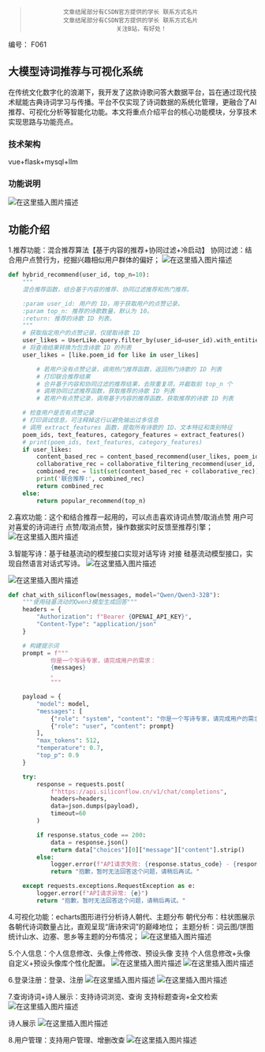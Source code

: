 >               文章结尾部分有CSDN官方提供的学长 联系方式名片
>               文章结尾部分有CSDN官方提供的学长 联系方式名片
>                              关注B站，有好处！

编号： F061
## 大模型诗词推荐与可视化系统
在传统文化数字化的浪潮下，我开发了这款诗歌问答大数据平台，旨在通过现代技术赋能古典诗词学习与传播。平台不仅实现了诗词数据的系统化管理，更融合了AI推荐、可视化分析等智能化功能。本文将重点介绍平台的核心功能模块，分享技术实现思路与功能亮点。
### 技术架构
vue+flask+mysql+llm
### 功能说明
![在这里插入图片描述](诗歌模块图.png)

## 功能介绍
1.推荐功能：混合推荐算法【基于内容的推荐+协同过滤+冷启动】
协同过滤：结合用户点赞行为，挖掘兴趣相似用户群体的偏好；
![在这里插入图片描述](推荐.png)

```python
def hybrid_recommend(user_id, top_n=10):
    """
    混合推荐函数，结合基于内容的推荐、协同过滤推荐和热门推荐。

    :param user_id: 用户的 ID，用于获取用户的点赞记录。
    :param top_n: 推荐的诗歌数量，默认为 10。
    :return: 推荐的诗歌 ID 列表。
    """
    # 获取指定用户的点赞记录，仅提取诗歌 ID
    user_likes = UserLike.query.filter_by(user_id=user_id).with_entities(UserLike.poem_id).all()
    # 将查询结果转换为包含诗歌 ID 的列表
    user_likes = [like.poem_id for like in user_likes]

        # 若用户没有点赞记录，调用热门推荐函数，返回热门诗歌的 ID 列表
        # 打印联合推荐结果
        # 合并基于内容和协同过滤的推荐结果，去除重复项，并截取前 top_n 个
        # 调用协同过滤推荐函数，获取推荐的诗歌 ID 列表
        # 若用户有点赞记录，调用基于内容的推荐函数，获取推荐的诗歌 ID 列表

    # 检查用户是否有点赞记录
    # 打印调试信息，可注释掉这行以避免输出过多信息
    # 调用 extract_features 函数，提取所有诗歌的 ID、文本特征和类别特征
    poem_ids, text_features, category_features = extract_features()
    # print(poem_ids, text_features, category_features)
    if user_likes:
        content_based_rec = content_based_recommend(user_likes, poem_ids, text_features, category_features, top_n)
        collaborative_rec = collaborative_filtering_recommend(user_id, top_n)
        combined_rec = list(set(content_based_rec + collaborative_rec))[:top_n]
        print('联合推荐:', combined_rec)
        return combined_rec
    else:
        return popular_recommend(top_n)
```

2.喜欢功能：这个和结合推荐一起用的，可以点击喜欢诗词点赞/取消点赞
用户可对喜爱的诗词进行 点赞/取消点赞，操作数据实时反馈至推荐引擎；
![在这里插入图片描述](详情和点赞界面.png)


3.智能写诗：基于硅基流动的模型接口实现对话写诗
对接 硅基流动模型接口，实现自然语言对话式写诗。
![在这里插入图片描述](智能问答.png)

![在这里插入图片描述](写诗.png)

```python
def chat_with_siliconflow(messages, model="Qwen/Qwen3-32B"):
    """使用硅基流动的Qwen3模型生成回答"""
    headers = {
        "Authorization": f"Bearer {OPENAI_API_KEY}",
        "Content-Type": "application/json"
    }

    # 构建提示词
    prompt = f"""
            你是一个写诗专家，请完成用户的需求：
            {messages}
            。
            """

    payload = {
        "model": model,
        "messages": [
            {"role": "system", "content": "你是一个写诗专家，请完成用户的需求。"},
            {"role": "user", "content": prompt}
        ],
        "max_tokens": 512,
        "temperature": 0.7,
        "top_p": 0.9
    }

    try:
        response = requests.post(
            f"https://api.siliconflow.cn/v1/chat/completions",
            headers=headers,
            data=json.dumps(payload),
            timeout=60
        )

        if response.status_code == 200:
            data = response.json()
            return data["choices"][0]["message"]["content"].strip()
        else:
            logger.error(f"API请求失败: {response.status_code} - {response.text}")
            return "抱歉，暂时无法回答这个问题，请稍后再试。"

    except requests.exceptions.RequestException as e:
        logger.error(f"API请求异常: {e}")
        return "抱歉，暂时无法回答这个问题，请稍后再试。"
```

4.可视化功能：echarts图形进行分析诗人朝代、主题分布
朝代分布：柱状图展示各朝代诗词数量占比，直观呈现“唐诗宋词”的巅峰地位；
主题分析：词云图/饼图统计山水、边塞、思乡等主题的分布情况；
![在这里插入图片描述](诗人分析.png)

5.个人信息：个人信息修改、头像上传修改、预设头像
支持 个人信息修改+头像自定义+预设头像库个性化配置。
![在这里插入图片描述](个人设置.png)
![在这里插入图片描述](选择预设头像.png)



6.登录注册：登录、注册
![在这里插入图片描述](登录.png)
![在这里插入图片描述](注册.png)


7.查询诗词+诗人展示：支持诗词浏览、查询
支持标题查询+全文检索
![在这里插入图片描述](诗词介绍和搜索.png)

诗人展示
![在这里插入图片描述](诗人展示.png)

8.用户管理：支持用户管理、增删改查
![在这里插入图片描述](诗人管理.png)

